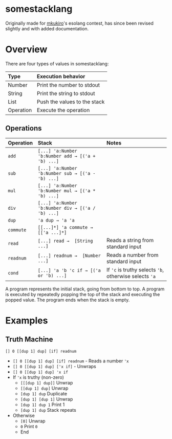 # somestacklang

Originally made for [mkukiro](https://github.com/mkukiro)'s esolang contest, has since been revised slightly and with added documentation.

# Overview

There are four types of values in somestacklang:

|Type|Execution behavior|
|:-|:-|
|Number|Print the number to stdout|
|String|Print the string to stdout|
|List|Push the values to the stack|
|Operation|Execute the operation|

## Operations

|Operation|Stack|Notes|
|:-|:-|:-|
|`add`|`[...] 'a:Number 'b:Number add → [('a + 'b) ...]`||
|`sub`|`[...] 'a:Number 'b:Number sub → [('a - 'b) ...]`||
|`mul`|`[...] 'a:Number 'b:Number mul → [('a * 'b) ...]`||
|`div`|`[...] 'a:Number 'b:Number div → [('a / 'b) ...]`||
|`dup`|`'a dup → 'a 'a`||
|`commute`|`[[...]*] 'a commute → [['a ...]*]`||
|`read`|`[...] read →  [String ...]`|Reads a string from standard input|
|`readnum`|`[...] readnum →  [Number ...]`|Reads a number from standard input|
|`cond`|`[...] 'a 'b 'c if → [('a or 'b) ...]`|If `'c` is truthy selects `'b`, otherwise selects `'a`|

A program represents the initial stack, going from bottom to top. A program is executed by repeatedly popping the top of the stack and executing the popped value. The program ends when the stack is empty.

# Examples

## Truth Machine

```
[] 0 [[dup 1] dup] [if] readnum
```

 - `[] 0 [[dup 1] dup] [if] readnum` - Reads a number `'x`
 - `[] 0 [[dup 1] dup] ['x if]` - Unwraps
 - `[] 0 [[dup 1] dup] 'x if`
 - If `'x` is truthy (non-zero)
    - `[[[dup 1] dup]]` Unwrap
    - `[[dup 1] dup]` Unwrap
    - `[dup 1] dup` Duplicate
    - `[dup 1] [dup 1]` Unwrap
    - `[dup 1] dup 1` Print 1
    - `[dup 1] dup` Stack repeats
 - Otherwise
    - `[0]` Unwrap
    - `0` Print `0`
    - End